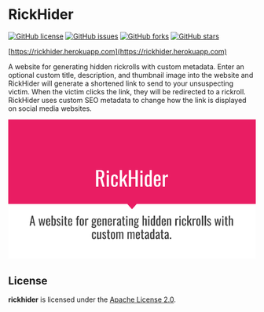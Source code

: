 # RickHider
[![GitHub license](https://img.shields.io/github/license/willuhm-js/RickHider)](https://github.com/willuhm-js/RickHider/blob/main/LICENSE)
[![GitHub issues](https://img.shields.io/github/issues/willuhm-js/RickHider)](https://github.com/willuhm-js/RickHider/issues)
[![GitHub forks](https://img.shields.io/github/forks/willuhm-js/RickHider)](https://github.com/willuhm-js/RickHider/network)
[![GitHub stars](https://img.shields.io/github/stars/willuhm-js/RickHider)](https://github.com/willuhm-js/RickHider/stargazers)

[https://rickhider.herokuapp.com](https://rickhider.herokuapp.com)

A website for generating hidden rickrolls with custom metadata. Enter an optional custom title, description, and thumbnail image into the website and RickHider will generate a shortened link to send to your unsuspecting victim. When the victim clicks the link, they will be redirected to a rickroll. RickHider uses custom SEO metadata to change how the link is displayed on social media websites.

![Slideshow about RickHider](./images/slideshow.gif)

## License
**rickhider** is licensed under the [Apache License 2.0](https://github.com/willuhm-js/RickHider/blob/main/LICENSE).
